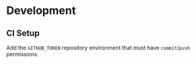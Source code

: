 # Development

## CI Setup

Add the `GITHUB_TOKEN` repository environment that must have `commit`/`push` permissions.


